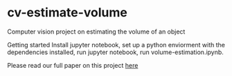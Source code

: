 # cv-estimate-volume
Computer vision project on estimating the volume of an object

Getting started
Install jupyter notebook, set up a python enviorment with the dependencies installed, run jupyter notebook, run volume-estimation.ipynb.

Please read our full paper on this project [here](https://github.com/awadbs/cv-estimate-volume/blob/main/CS_482_Final_Project%20(1).pdf)


